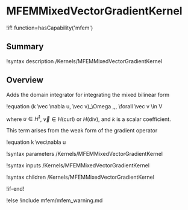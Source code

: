 # MFEMMixedVectorGradientKernel

!if! function=hasCapability('mfem')

## Summary

!syntax description /Kernels/MFEMMixedVectorGradientKernel

## Overview

Adds the domain integrator for integrating the mixed bilinear form

!equation
(k \vec \nabla u, \vec v)_\Omega \,\,\, \forall \vec v \in V

where $u \in H^1$, $\vec v \in H(\mathrm{curl})$ or $H(\mathrm{div})$, and $k$ is a scalar
coefficient.

This term arises from the weak form of the gradient operator

!equation
k \vec\nabla u

!syntax parameters /Kernels/MFEMMixedVectorGradientKernel

!syntax inputs /Kernels/MFEMMixedVectorGradientKernel

!syntax children /Kernels/MFEMMixedVectorGradientKernel

!if-end!

!else
!include mfem/mfem_warning.md
